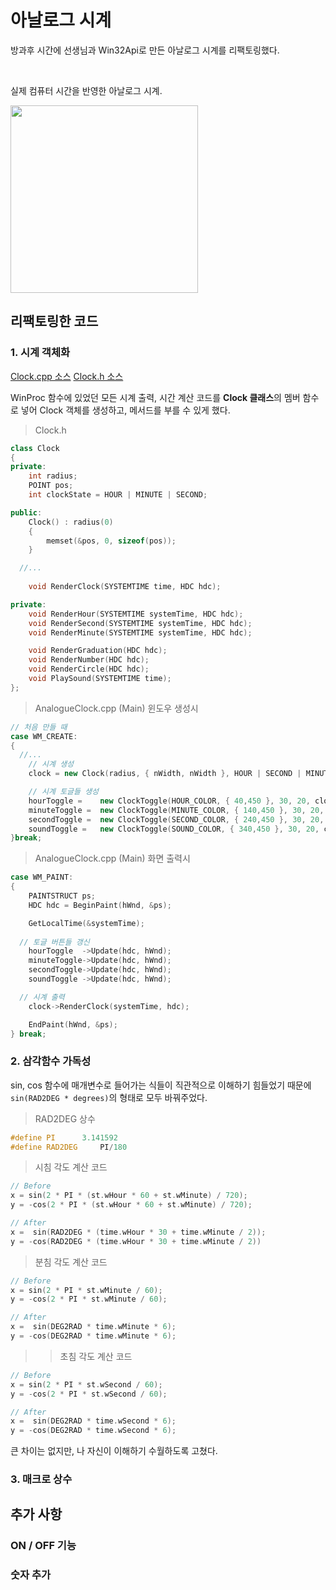 # 아날로그 시계

방과후 시간에 선생님과 Win32Api로 만든 아날로그 시계를 리팩토링했다.

<br>

실제 컴퓨터 시간을 반영한 아날로그 시계.

<img src="https://user-images.githubusercontent.com/77655318/187896220-7affe2cc-cfb3-4289-8b9a-77b45b0d1821.png"  width="300">




## 리팩토링한 코드

### 1. 시계 객체화

[Clock.cpp 소스](https://github.com/minyoung529/Win32API_Games/blob/main/AnalogueClock/Clock.cpp)
[Clock.h 소스](https://github.com/minyoung529/Win32API_Games/blob/main/AnalogueClock/Clock.h)

WinProc 함수에 있었던 모든 시계 출력, 시간 계산 코드를 **Clock 클래스**의 멤버 함수로 넣어 Clock 객체를 생성하고, 메서드를 부를 수 있게 했다.

> Clock.h
``` cpp
class Clock
{
private:
	int radius;
	POINT pos;
	int clockState = HOUR | MINUTE | SECOND;

public:
	Clock() : radius(0)
	{
		memset(&pos, 0, sizeof(pos));
	}

  //...
  
	void RenderClock(SYSTEMTIME time, HDC hdc);

private:
	void RenderHour(SYSTEMTIME systemTime, HDC hdc);
	void RenderSecond(SYSTEMTIME systemTime, HDC hdc);
	void RenderMinute(SYSTEMTIME systemTime, HDC hdc);

	void RenderGraduation(HDC hdc);
	void RenderNumber(HDC hdc);
	void RenderCircle(HDC hdc);
	void PlaySound(SYSTEMTIME time);
};
```


> AnalogueClock.cpp (Main) 윈도우 생성시
``` cpp
// 처음 만들 때
case WM_CREATE:
{
  //...
	// 시계 생성
	clock = new Clock(radius, { nWidth, nWidth }, HOUR | SECOND | MINUTE | SOUND);

	// 시계 토글들 생성
	hourToggle =	new ClockToggle(HOUR_COLOR, { 40,450 }, 30, 20, clock, HOUR, L"시침");
	minuteToggle =	new ClockToggle(MINUTE_COLOR, { 140,450 }, 30, 20, clock, MINUTE, L"분침");
	secondToggle =	new ClockToggle(SECOND_COLOR, { 240,450 }, 30, 20, clock, SECOND, L"초침");
	soundToggle =	new ClockToggle(SOUND_COLOR, { 340,450 }, 30, 20, clock, SOUND, L"소리");
}break;
```

> AnalogueClock.cpp (Main) 화면 출력시
```cpp
case WM_PAINT:
{
	PAINTSTRUCT ps;
	HDC hdc = BeginPaint(hWnd, &ps);

	GetLocalTime(&systemTime);
  
  // 토글 버튼들 갱신
	hourToggle	->Update(hdc, hWnd);
	minuteToggle->Update(hdc, hWnd);
	secondToggle->Update(hdc, hWnd);
	soundToggle	->Update(hdc, hWnd);

  // 시계 출력
	clock->RenderClock(systemTime, hdc);

	EndPaint(hWnd, &ps);
} break;
```

### 2. 삼각함수 가독성

sin, cos 함수에 매개변수로 들어가는 식들이 직관적으로 이해하기 힘들었기 때문에 `sin(RAD2DEG * degrees)`의 형태로 모두 바꿔주었다.

> RAD2DEG 상수
``` cpp
#define PI		3.141592
#define RAD2DEG		PI/180
```

> 시침 각도 계산 코드
``` cpp
// Before
x = sin(2 * PI * (st.wHour * 60 + st.wMinute) / 720);
y = -cos(2 * PI * (st.wHour * 60 + st.wMinute) / 720);

// After
x =  sin(RAD2DEG * (time.wHour * 30 + time.wMinute / 2));
y = -cos(RAD2DEG * (time.wHour * 30 + time.wMinute / 2))
```

> 분침 각도 계산 코드
``` cpp
// Before
x = sin(2 * PI * st.wMinute / 60);
y = -cos(2 * PI * st.wMinute / 60);

// After
x =  sin(DEG2RAD * time.wMinute * 6);
y = -cos(DEG2RAD * time.wMinute * 6);
```


>> 초침 각도 계산 코드
``` cpp
// Before
x = sin(2 * PI * st.wSecond / 60);
y = -cos(2 * PI * st.wSecond / 60);

// After
x =  sin(DEG2RAD * time.wSecond * 6);
y = -cos(DEG2RAD * time.wSecond * 6);
```


큰 차이는 없지만, 나 자신이 이해하기 수월하도록 고쳤다.


### 3. 매크로 상수




## 추가 사항

### ON / OFF 기능
### 숫자 추가
